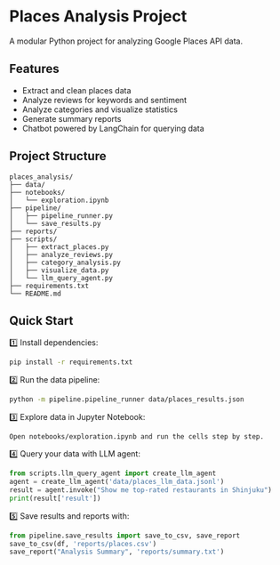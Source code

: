 # Places Analysis Project

A modular Python project for analyzing Google Places API data.

## Features

- Extract and clean places data
- Analyze reviews for keywords and sentiment
- Analyze categories and visualize statistics
- Generate summary reports
- Chatbot powered by LangChain for querying data

## Project Structure
```
places_analysis/
├── data/
├── notebooks/
│   └── exploration.ipynb
├── pipeline/
│   ├── pipeline_runner.py
│   └── save_results.py
├── reports/
├── scripts/
│   ├── extract_places.py
│   ├── analyze_reviews.py
│   ├── category_analysis.py
│   ├── visualize_data.py
│   └── llm_query_agent.py
├── requirements.txt
└── README.md
```

## Quick Start

1️⃣ Install dependencies:
```bash
pip install -r requirements.txt
```

2️⃣ Run the data pipeline:
```bash
python -m pipeline.pipeline_runner data/places_results.json
```

3️⃣ Explore data in Jupyter Notebook:
```
Open notebooks/exploration.ipynb and run the cells step by step.
```

4️⃣ Query your data with LLM agent:
```python
from scripts.llm_query_agent import create_llm_agent
agent = create_llm_agent('data/places_llm_data.jsonl')
result = agent.invoke("Show me top-rated restaurants in Shinjuku")
print(result['result'])
```

5️⃣ Save results and reports with:
```python
from pipeline.save_results import save_to_csv, save_report
save_to_csv(df, 'reports/places.csv')
save_report("Analysis Summary", 'reports/summary.txt')
```

